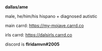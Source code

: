 
__dallas/ame__

male, he/him/his
hispano + diagnosed autistic

main carrd: https://my-mojave.carrd.co

irls carrd: https://dalsirls.carrd.co

discord is __flridamvn#2005__
